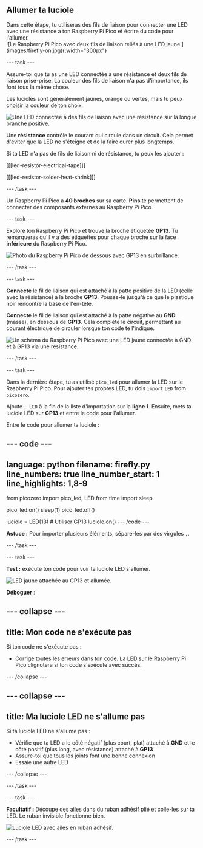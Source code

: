 ## Allumer ta luciole

<div style="display: flex; flex-wrap: wrap">
<div style="flex-basis: 200px; flex-grow: 1; margin-right: 15px;">
Dans cette étape, tu utiliseras des fils de liaison pour connecter une LED avec une résistance à ton Raspberry Pi Pico et écrire du code pour l'allumer. 
</div>
<div>
![Le Raspberry Pi Pico avec deux fils de liaison reliés à une LED jaune.](images/firefly-on.jpg){:width="300px"}
</div>
</div>

--- task ---

Assure-toi que tu as une LED connectée à une résistance et deux fils de liaison prise-prise. La couleur des fils de liaison n'a pas d'importance, ils font tous la même chose.

Les lucioles sont généralement jaunes, orange ou vertes, mais tu peux choisir la couleur de ton choix.

![Une LED connectée à des fils de liaison avec une résistance sur la longue branche positive.](images/led-resistor.jpeg)

Une **résistance** contrôle le courant qui circule dans un circuit. Cela permet d'éviter que la LED ne s'éteigne et de la faire durer plus longtemps.

Si ta LED n'a pas de fils de liaison ni de résistance, tu peux les ajouter :

[[[led-resistor-electrical-tape]]]

[[[led-resistor-solder-heat-shrink]]]

--- /task ---

Un Raspberry Pi Pico a **40 broches** sur sa carte. **Pins** te permettent de connecter des composants externes au Raspberry Pi Pico.

--- task ---

Explore ton Raspberry Pi Pico et trouve la broche étiquetée **GP13**. Tu remarqueras qu'il y a des étiquettes pour chaque broche sur la face **inférieure** du Raspberry Pi Pico.

![Photo du Raspberry Pi Pico de dessous avec GP13 en surbrillance.](images/gp13-pico.png)

--- /task ---

--- task ---

**Connecte** le fil de liaison qui est attaché à la patte positive de la LED (celle avec la résistance) à la broche **GP13**. Pousse-le jusqu'à ce que le plastique noir rencontre la base de l'en-tête.

**Connecte** le fil de liaison qui est attaché à la patte négative au **GND** (masse), en dessous de **GP13**. Cela complète le circuit, permettant au courant électrique de circuler lorsque ton code te l'indique.

![Un schéma du Raspberry Pi Pico avec une LED jaune connectée à GND et à GP13 via une résistance.](images/pico_led_13_bb.png)

--- /task ---

--- task ---

Dans la dernière étape, tu as utilisé `pico_led` pour allumer la LED sur le Raspberry Pi Pico. Pour ajouter tes propres LED, tu dois `import` `LED` from `picozero`.

Ajoute `, LED` à la fin de la liste d'importation sur la **ligne 1**. Ensuite, mets ta luciole LED sur **GP13** et entre le code pour l'allumer.

Entre le code pour allumer ta luciole :

--- code ---
---
language: python
filename: firefly.py
line_numbers: true
line_number_start: 1
line_highlights: 1,8-9
---
from picozero import pico_led, LED
from time import sleep

pico_led.on()
sleep(1)
pico_led.off()

luciole = LED(13) # Utiliser GP13
luciole.on()
--- /code ---

**Astuce :** Pour importer plusieurs éléments, sépare-les par des virgules `,`.

--- /task ---

--- task ---

**Test :** exécute ton code pour voir ta luciole LED s'allumer.

![LED jaune attachée au GP13 et allumée.](images/firefly-on.jpg)

**Déboguer** :

--- collapse ---
---
title: Mon code ne s'exécute pas
---

Si ton code ne s'exécute pas :
+ Corrige toutes les erreurs dans ton code. La LED sur le Raspberry Pi Pico clignotera si ton code s'exécute avec succès.

--- /collapse ---

--- collapse ---
---
title: Ma luciole LED ne s'allume pas
---

Si ta luciole LED ne s'allume pas :
+ Vérifie que ta LED a le côté négatif (plus court, plat) attaché à **GND** et le côté positif (plus long, avec résistance) attaché à **GP13**
+ Assure-toi que tous les joints font une bonne connexion
+ Essaie une autre LED

--- /collapse ---

--- /task ---

--- task ---

**Facultatif :** Découpe des ailes dans du ruban adhésif plié et colle-les sur ta LED. Le ruban invisible fonctionne bien.

![Luciole LED avec ailes en ruban adhésif.](images/firefly-wings.jpg)

--- /task ---
